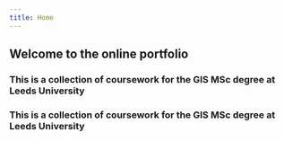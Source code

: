```yaml
---
title: Home
---
```

## Welcome to the online portfolio
### This is a collection of coursework for the GIS MSc degree at Leeds University 
### This is a collection of coursework for the GIS MSc degree at Leeds University 
